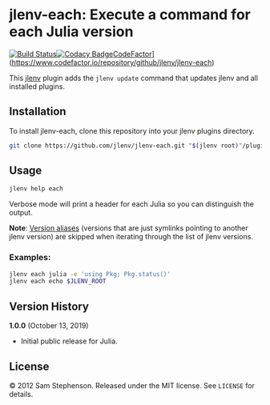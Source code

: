 # jlenv-each: Execute a command for each Julia version

[![Build Status](https://travis-ci.com/jlenv/jlenv-each.svg?branch=master)](https://travis-ci.com/jlenv/jlenv-each)[![Codacy Badge](https://api.codacy.com/project/badge/Grade/a625ea1f234e41b284d87b5186228901)](https://www.codacy.com/manual/taqtiqa-mark/jlenv-jlenv-each?utm_source=github.com&amp;utm_medium=referral&amp;utm_content=jlenv/jlenv-each&amp;utm_campaign=Badge_Grade)[CodeFactor](https://www.codefactor.io/repository/github/jlenv/jlenv-each/badge)](https://www.codefactor.io/repository/github/jlenv/jlenv-each)

This [jlenv](http://jlenv.github.io/jlenv) plugin adds the `jlenv update`
command that updates jlenv and all installed plugins.

## Installation

To install jlenv-each, clone this repository into your jlenv plugins directory.

```bash
git clone https://github.com/jlenv/jlenv-each.git "$(jlenv root)"/plugins/jlenv-each
```

## Usage

```bash
jlenv help each
```

Verbose mode will print a header for each Julia so you can distinguish the
output.

**Note**: [Version aliases](https://github.com/jlenv/jlenv-aliases)
(versions that are just symlinks pointing to another jlenv version) are skipped
when iterating through the list of jlenv versions.

### Examples:

```bash
jlenv each julia -e 'using Pkg; Pkg.status()'
jlenv each echo $JLENV_ROOT
```

## Version History

**1.0.0** (October 13, 2019)

* Initial public release for Julia.

## License

&copy; 2012 Sam Stephenson. Released under the MIT license. See
`LICENSE` for details.
